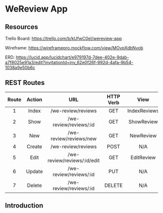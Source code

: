 # WeReview App

## Resources
Trello Board: https://trello.com/b/kUfwC0eI/wereview-app

Wireframe: https://wireframepro.mockflow.com/view/MOvpXdbNvob

ERD: https://lucid.app/lucidchart/e979197d-7dee-402e-9dab-a7f8025e91a3/edit?invitationId=inv_62e0f26f-992d-4afa-9b54-1038a9e50b6c

## REST Routes ##

 Route | Action |     URL    | HTTP Verb |  View  |     Mongoose method     |
 :---: | :----: | :--------: | :-------: | :----: | :---------------------: |
   1   | Index  | /we-review/reviews      | GET       | IndexReviews  | Review.find()              |
   2   | Show   | /we-review/reviews/:id  | GET       | ShowReview   | Review.findByID()          |
   3   | New    | /we-review/reviews/new  | GET       | NewReview    | N/A                     |
   4   | Create | /we-review/reviews      | POST      | N/A    | Review.create()            |
   5   | Edit   | /we-review/reviews/:id/edit | GET   | EditReview   | Review.findbyID()          |
   6   | Update | /we-review/reviews/:id  | PUT       | N/A    | Review.findByIDAndUpdate() |
   7   | Delete | /we-review/reviews/:id  | DELETE    | N/A    | Review.findByIDAndDelete() |

## Introduction
